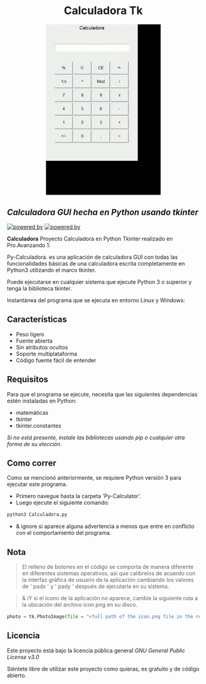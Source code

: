 <div align='center'>
    <h1>Calculadora Tk</h1>
    <img src='./Calc.gif' title='Demo da calculadora' width='300px' />
</div>

## _Calculadora GUI hecha en Python usando tkinter_


[![powered by](https://img.shields.io/badge/Powered%20by-Python%203-blue)](https://www.python.org/)
[![powered by](https://img.shields.io/badge/Powered%20by-Tkinter-red)](https://docs.python.org/3/library/tkinter.html)

**Calculadora** Proyecto Calculadora en Python Tkinter realizado en Pro.Avanzando 1:


Py-Calculadora. es una aplicación de calculadora GUI con todas las funcionalidades básicas de una calculadora escrita completamente en Python3 utilizando el marco tkinter.

Puede ejecutarse en cualquier sistema que ejecute Python 3 o superior y tenga la biblioteca tkinter.

Instantánea del programa que se ejecuta en entorno Linux y Windows:

## Características 

- Peso ligero
- Fuente abierta
- Sin atributos ocultos
- Soporte multiplataforma
- Código fuente fácil de entender

## Requisitos
Para que el programa se ejecute, necesita que las siguientes dependencias estén instaladas en Python:

- matemáticas
- tkinter
- tkinter.constantes

_Si no está presente, instale las bibliotecas usando pip o cualquier otra forma de su elección._

## Como correr
Como se mencionó anteriormente, se requiere Python versión 3 para ejecutar este programa.

- Primero navegue hasta la carpeta 'Py-Calculator'.
- Luego ejecute el siguiente comando:
```sh
python3 Calculadora.py
```
- & ignore si aparece alguna advertencia a menos que entre en conflicto con el comportamiento del programa.

## Nota
>El relleno de botones en el código se comporta de manera diferente en diferentes sistemas operativos, así que calibrelos de acuerdo con la interfaz gráfica de usuario de la aplicación cambiando los valores de ' padx ' y ' pady ' después de ejecutarla en su sistema.

>& iY si el ícono de la aplicación no aparece, cambie la siguiente ruta a la ubicación del archivo icon.png en su disco.
```py
photo = tk.PhotoImage(file = "<full path of the icon.png file in the res folder>")
```

## Licencia

Este proyecto está bajo la licencia pública general  _GNU General Public License v3.0_

Siéntete libre de utilizar este proyecto como quieras, es gratuito y de código abierto.


